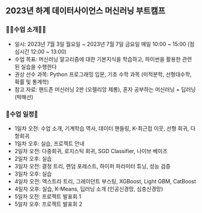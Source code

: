 ## 2023년 하계 데이터사이언스 머신러닝 부트캠프

### 🧑‍🎓수업 소개🧑‍🎓
* 일시: 2023년 7월 3일 월요일 ~ 2023년 7월 7일 금요일 매일 10:00 ~ 15:00 (점심시간 12:00 ~ 13:00)
* 수업 목표: 머신러닝 알고리즘에 대한 기본지식을 학습하고, 파이썬을 활용한 관련된 실습을 수행한다
* 권상 선수 과목: Python 프로그래밍 입문, 기초 수학 과목 (미적분학, 선형대수학, 확률 및 통계학)
* 참고 자료: 핸드존 머신러닝 2판 (오렐리앙 제롱), 혼자 공부하는 머신러닝 + 딥러닝 (박해선)

### 📆수업 일정📆
* 1일차 오전: 수업 소개, 기계학습 역사, 데이터 핸들링, K-최근접 이웃, 선형 회귀, 다항회귀
* 1일차 오후: 실습, 프로젝트 안내
* 2일차 오전: 다중회귀, 로지스틱 회귀, SGD Classifier, 나이브 베이즈
* 2일차 오후: 실습
* 3일차 오전: 결정 트리, 랜덤 포레스트, 하이퍼 파라미터 튜닝, 성능 검증
* 3일차 오후: 실습
* 4일차 오전: 엑스트라 트리, 그레이던트 부스팅, XGBoost, Light GBM, CatBoost
* 4일차 오후: 실습, K-Means, 딥러닝 소개 (인공신경망, 심층신경망)
* 5일차 오전: 프로젝트 발표회 1
* 5일차 오후: 프로젝트 발표회 2

